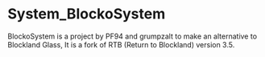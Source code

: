 # System_BlockoSystem
BlockoSystem is a project by PF94 and grumpzalt to make an alternative to Blockland Glass, It is a fork of RTB (Return to Blockland) version 3.5.
